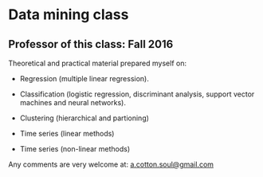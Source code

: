 # Data mining class
## Professor of this class: Fall 2016 

Theoretical and practical material prepared myself on:

- Regression (multiple linear regression).

- Classification (logistic regression, discriminant analysis, support vector machines and neural networks).

- Clustering (hierarchical and partioning)

- Time series (linear methods)

- Time series (non-linear methods)


Any comments are very welcome at: a.cotton.soul@gmail.com
